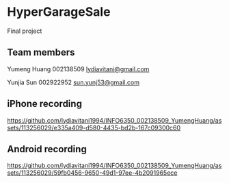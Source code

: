 # HyperGarageSale
Final project

## Team members
Yumeng Huang 002138509 lydiavitani@gmail.com

Yunjia Sun 002922952 sun.yunj53@gmail.com

## iPhone recording

https://github.com/lydiavitani1994/INFO6350_002138509_YumengHuang/assets/113256029/e335a409-d580-4435-bd2b-167c09300c60

## Android recording

https://github.com/lydiavitani1994/INFO6350_002138509_YumengHuang/assets/113256029/59fb0456-9650-49d1-97ee-4b2091965ece

